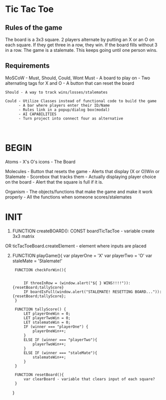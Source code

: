 # Tic Tac Toe
## Rules of the game
The board is a 3x3 square. 2 players alternate by putting an X or an O on each square. If they get three in a row, they win. If the board fills without 3 in a row. The game is a stalemate. This keeps going until one person wins.

## Requirements
MoSCoW - Must, Should, Could, Wont
    Must - A board to play on
         - Two alternating tags for X and O
         - A button that can reset the board

    Should - A way to track wins/losses/stalemates
    
    Could - Utilize Classes instead of functional code to build the game
          - A bar where players enter their ID/Name
          - Rules link in a popup/dialog box(modal)
          - AI CAPABILITIES
          - Turn project into connect four as alternative
<br>

# BEGIN
Atoms - X's O's icons
      - The Board

Molecules - Button that resets the game
          - Alerts that display (X or O)Win or Stalemate
          - Scorebox that tracks them
          - Actually displaying player choice on the board
          - Alert that the square is full if it is.

Organism - The objects/functions that make the game and make it work properly
         - All the functions when someone scores/stalemates
<br>

# INIT

1. FUNCTION createBOARD():
    CONST boardTicTacToe - variable create 3x3 matrix 

OR ticTacToeBoard.createElement
    -<table> element where inputs are placed

2. FUNCTION playGame(){
    var playerOne = 'X'
    var playerTwo = 'O'
    var staleMate = 'Stalemate!'

        FUNCTION checkForWin(){


            IF threeInRow = (window.alert("${ } WINS!!!!")): {resetBoard;tallyScore}
            IF boardIsFull(window.alert("STALEMATE! RESETTING BOARD...")): {resetBoard;tallyScore};
        }   

        FUNCTION tallyScore() {
            LET playerOneWin = 0;
            LET playerTwoWin = 0;
            LET stalemateWin = 0;
            IF (winner === "playerOne") {
                playerOneWin++;
            }
            ELSE IF (winner === "playerTwo"){
                playerTwoWin++;
            }
            ELSE IF (winner === "staleMate"){
                stalemateWin++;
            }
        }

        FUNCTION resetBoard(){
            var clearBoard - variable that clears input of each square?
        }


   }



